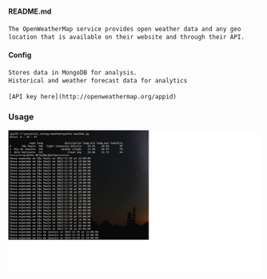 #### README.md

    The OpenWeatherMap service provides open weather data and any geo location that is available on their website and through their API.
    
#### Config
    Stores data in MongoDB for analysis.
    Historical and weather forecast data for analytics
    
    [API key here](http://openweathermap.org/appid)


### Usage
![alt text](https://raw.githubusercontent.com/junqueira/py-weather/master/weather/py-weather.png)

